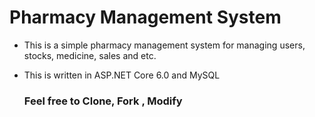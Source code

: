 
# Pharmacy Management System

- This is a simple pharmacy management system for managing users, stocks, medicine, sales and etc.
- This is written in ASP.NET Core 6.0 and MySQL

  ### Feel free to Clone, Fork , Modify
